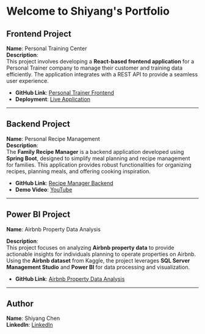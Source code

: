 
# Welcome to Shiyang's Portfolio


## Frontend Project  
**Name**: Personal Training Center  
**Description**:  
This project involves developing a **React-based frontend application** for a Personal Trainer company to manage their customer and training data efficiently. The application integrates with a REST API to provide a seamless user experience.  

- **GitHub Link**: [Personal Trainer Frontend](https://github.com/ChenFangFangFang/Personal-Trainer)  
- **Deployment**: [Live Application](https://main.d244twoe51dy5.amplifyapp.com/customer)  

---

## Backend Project  
**Name**: Personal Recipe Management  
**Description**:  
The **Family Recipe Manager** is a backend application developed using **Spring Boot**, designed to simplify meal planning and recipe management for families. This application provides robust functionalities for organizing recipes, planning meals, and offering cooking inspiration.  

- **GitHub Link**: [Recipe Manager Backend](https://github.com/ChenFangFangFang/recipemanager)  
- **Demo Video**: [YouTube](https://youtu.be/5liYGy9QdlA)
---

## Power BI Project  
**Name**: Airbnb Property Data Analysis  

**Description**:  
This project focuses on analyzing **Airbnb property data** to provide actionable insights for individuals planning to operate properties on Airbnb. Using the **Airbnb dataset** from Kaggle, the project leverages **SQL Server Management Studio** and **Power BI** for data processing and visualization.  

- **GitHub Link**: [Airbnb Property Data Analysis](https://github.com/ChenFangFangFang/Portfolio/tree/main/Data_Analysis/Airbnb_property_Data_Analysis)  


---

## Author  
**Name**: Shiyang Chen  
**LinkedIn**:  [LinkedIn](www.linkedin.com/in/shiyangchen0430)

